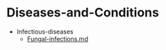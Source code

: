 
# Diseases-and-Conditions

- Infectious-diseases
  - [Fungal-infections.md](./Fungal-infections.md)
